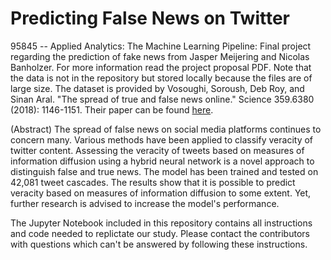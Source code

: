 # Predicting False News on Twitter

95845 -- Applied Analytics: The Machine Learning Pipeline: Final project regarding the prediction of fake news from Jasper Meijering and Nicolas Banholzer. For more information read the project proposal PDF. Note that the data is not in the repository but stored locally because the files are of large size. The dataset is provided by Vosoughi, Soroush, Deb Roy, and Sinan Aral. "The spread of true and false news online." Science 359.6380 (2018): 1146-1151. Their paper can be found [here](http://science.sciencemag.org/content/359/6380/1146/tab-article-info).

(Abstract) The spread of false news on social media platforms continues to concern many. Various methods have been applied to classify veracity of twitter content. Assessing  the veracity of tweets based on measures of information diffusion using a hybrid neural network is a novel approach to distinguish false and true news. The model has been trained and tested on 42,081 tweet cascades. The results show that it is possible to predict veracity based on measures of information diffusion to some extent. Yet, further research is advised to increase the model's performance.

The Jupyter Notebook included in this repository contains all instructions and code needed to replictate our study. Please contact the contributors with questions which can't be answered by following these instructions. 
